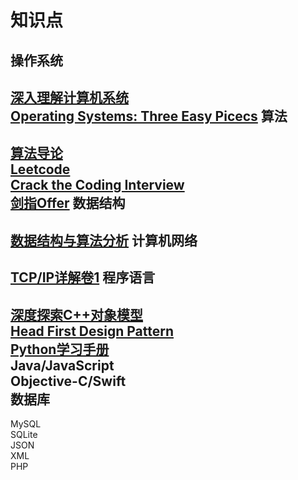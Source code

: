 知识点
=
操作系统
-
[深入理解计算机系统](http://book.douban.com/subject/1896753/)  
[Operating Systems: Three Easy Picecs](http://pages.cs.wisc.edu/~remzi/OSTEP/)
算法
-
[算法导论](http://book.douban.com/subject/1885170/)  
[Leetcode](http://leetcode.com/)  
[Crack the Coding Interview](http://www.mktechnicalclasses.com/Notes/Cracking%20the%20Coding%20Interview,%204%20Edition%20-%20150%20Programming%20Interview%20Questions%20and%20Solutions.pdf)  
[剑指Offer](http://book.douban.com/subject/6966465/)
数据结构
-
[数据结构与算法分析](http://book.douban.com/subject/1139426/)
计算机网络
-
[TCP/IP详解卷1](http://book.douban.com/subject/4707725/)
程序语言
-
[深度探索C++对象模型](http://book.douban.com/subject/1091086/)  
[Head First Design Pattern](http://www.sws.bfh.ch/~amrhein/ADP/HeadFirstDesignPatterns.pdf)  
[Python学习手册](http://book.douban.com/subject/6049132/)  
Java/JavaScript  
Objective-C/Swift  
数据库
-
MySQL  
SQLite  
JSON  
XML  
PHP
